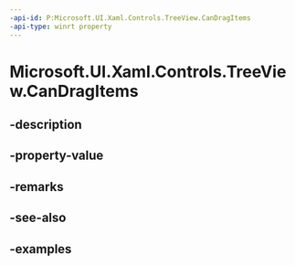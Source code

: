 ```yaml
---
-api-id: P:Microsoft.UI.Xaml.Controls.TreeView.CanDragItems
-api-type: winrt property
---
```


<!-- Property syntax.
public bool CanDragItems { get;  set; }
-->

# Microsoft.UI.Xaml.Controls.TreeView.CanDragItems

## -description

## -property-value

## -remarks

## -see-also

## -examples

